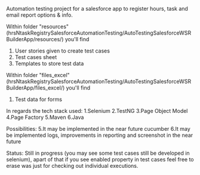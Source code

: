Automation testing project for a salesforce app to register hours, task and email report options & info.

Within folder "resources" (hrsNtaskRegistrySalesforceAutomationTesting/AutoTestingSalesforceWSRBuilderApp/resources/) you'll find
1. User stories given to create test cases
2. Test cases sheet
3. Templates to store test data

Within folder "files_excel" (hrsNtaskRegistrySalesforceAutomationTesting/AutoTestingSalesforceWSRBuilderApp/files_excel/) you'll find
1. Test data for forms

In regards the tech stack used:
1.Selenium
2.TestNG
3.Page Object Model
4.Page Factory
5.Maven
6.Java

Possibilities:
5.It may be implemented in the near future cucumber
6.It may be implemented logs, improvements in reporting and screenshot in the near future

Status:
Still in progress (you may see some test cases still be developed in selenium), apart of that if you see enabled property in test cases feel free to erase was just for checking out individual executions.
